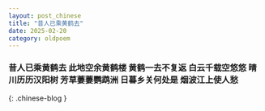 ```yaml
---
layout: post_chinese
title: "昔人已乘黄鹤去"
date: 2025-02-20
category: oldpoem
---
```


### 昔人已乘黄鹤去 此地空余黄鹤楼 黄鹤一去不复返 白云千载空悠悠 晴川历历汉阳树 芳草萋萋鹦鹉洲 日暮乡关何处是 烟波江上使人愁
{: .chinese-blog }

